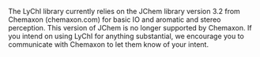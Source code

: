 The LyChI library currently relies on the JChem library version 3.2
from Chemaxon (chemaxon.com) for basic IO and aromatic and stereo
perception. This version of JChem is no longer supported by Chemaxon.
If you intend on using LyChI for anything substantial, we encourage
you to communicate with Chemaxon to let them know of your intent.
